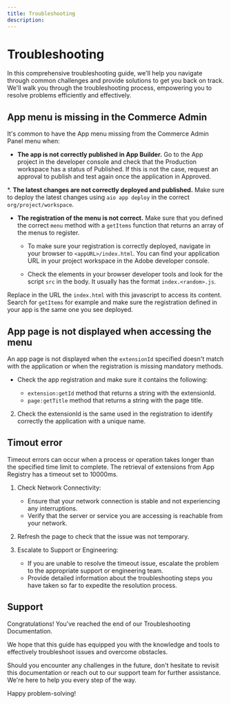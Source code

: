 ```yaml
---
title: Troubleshooting
description: 
---
```


# Troubleshooting

In this comprehensive troubleshooting guide, we'll help you navigate through common challenges and provide solutions to get you back on track. We'll walk you through the troubleshooting process, empowering you to resolve problems efficiently and effectively.

## App menu is missing in the Commerce Admin

It's common to have the App menu missing from the Commerce Admin Panel menu when:

*  **The app is not correctly published in App Builder.** Go to the App project in the developer console and check that the Production workspace has a status of Published. If this is not the case, request an approval to publish and test again once the application in Approved. 

*. **The latest changes are not correctly deployed and published.** Make sure to deploy the latest changes using `aio app deploy` in the correct `org/project/workspace`.

*  **The registration of the menu is not correct.** Make sure that you defined the correct `menu` method with a `getItems` function that returns an array of the menus to register. 

   *  To make sure your registration is correctly deployed, navigate in your browser to `<appURL>/index.html`. You can find your application URL in your project workspace in the Adobe developer console. 

   *  Check the elements in your browser developer tools and look for the script `src` in the body. It usually has the format `index.<random>.js`. 

Replace in the URL the `index.html` with this javascript to access its content. Search for `getItems` for example and make sure the registration defined in your app is the same one you see deployed. 

## App page is not displayed when accessing the menu

An app page is not displayed when the `extensionId` specified doesn't match with the application or when the registration is missing mandatory methods. 

*  Check the app registration and make sure it contains the following:
	
	- `extension:getId` method that returns a string with the extensionId. 
	- `page:getTitle` method that returns a string with the page title.

2. Check the extensionId is the same used in the registration to identify correctly the application with a unique name. 

## Timout error

Timeout errors can occur when a process or operation takes longer than the specified time limit to complete. The retrieval of extensions from App Registry has a timeout set to 10000ms.

1. Check Network Connectivity:

   *  Ensure that your network connection is stable and not experiencing any interruptions.
   *  Verify that the server or service you are accessing is reachable from your network.

2. Refresh the page to check that the issue was not temporary. 

3. Escalate to Support or Engineering:

   *  If you are unable to resolve the timeout issue, escalate the problem to the appropriate support or engineering team.
   *  Provide detailed information about the troubleshooting steps you have taken so far to expedite the resolution process.

## Support

Congratulations! You've reached the end of our Troubleshooting Documentation.

We hope that this guide has equipped you with the knowledge and tools to effectively troubleshoot issues and overcome obstacles. 

Should you encounter any challenges in the future, don't hesitate to revisit this documentation or reach out to our support team for further assistance. We're here to help you every step of the way.

Happy problem-solving!
